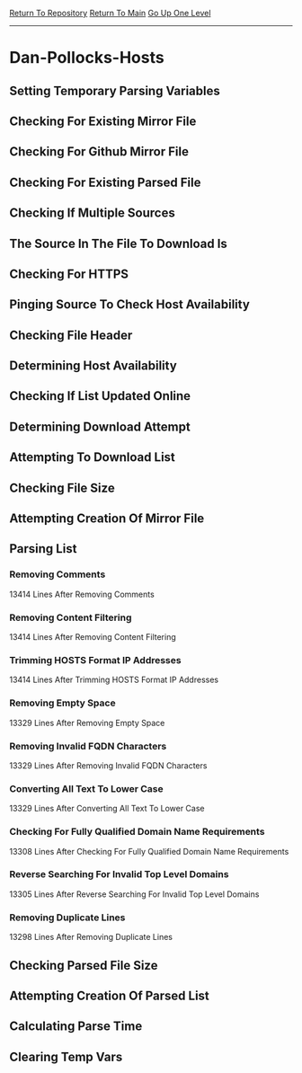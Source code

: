 [Return To Repository](https://github.com/deathbybandaid/piholeparser/)
[Return To Main](https://github.com/deathbybandaid/piholeparser/blob/master/RecentRunLogs/Mainlog.md)
[Go Up One Level](https://github.com/deathbybandaid/piholeparser/blob/master/RecentRunLogs/TopLevelScripts/30-Processing-Blacklists.md)
____________________________________
# Dan-Pollocks-Hosts
## Setting Temporary Parsing Variables
## Checking For Existing Mirror File
## Checking For Github Mirror File
## Checking For Existing Parsed File
## Checking If Multiple Sources
## The Source In The File To Download Is
## Checking For HTTPS
## Pinging Source To Check Host Availability
## Checking File Header
## Determining Host Availability
## Checking If List Updated Online
## Determining Download Attempt
## Attempting To Download List
## Checking File Size
## Attempting Creation Of Mirror File
## Parsing List
### Removing Comments
13414 Lines After Removing Comments
### Removing Content Filtering
13414 Lines After Removing Content Filtering
### Trimming HOSTS Format IP Addresses
13414 Lines After Trimming HOSTS Format IP Addresses
### Removing Empty Space
13329 Lines After Removing Empty Space
### Removing Invalid FQDN Characters
13329 Lines After Removing Invalid FQDN Characters
### Converting All Text To Lower Case
13329 Lines After Converting All Text To Lower Case
### Checking For Fully Qualified Domain Name Requirements
13308 Lines After Checking For Fully Qualified Domain Name Requirements
### Reverse Searching For Invalid Top Level Domains
13305 Lines After Reverse Searching For Invalid Top Level Domains
### Removing Duplicate Lines
13298 Lines After Removing Duplicate Lines
## Checking Parsed File Size
## Attempting Creation Of Parsed List
## Calculating Parse Time
## Clearing Temp Vars
